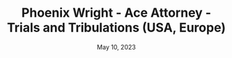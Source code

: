 ---
layout: nds
title: "Phoenix Wright - Ace Attorney - Trials and Tribulations (USA, Europe)"
categories:
 - approved
 - nds
 - universal
 - safe
tags:
- ace attorney
date: May 10, 2023
permalink: /games/ace-attorney-t&t/play/details
publisher: Capcom
gid: ace-attorney-t&t
---